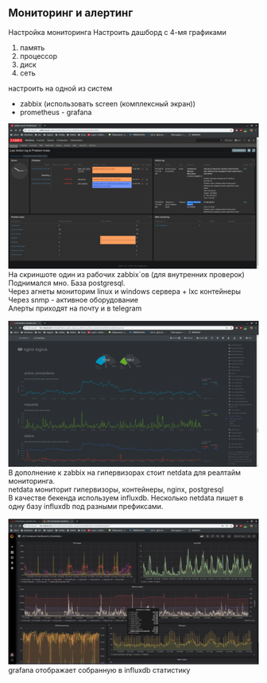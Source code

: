 ##  Мониторинг и алертинг 

Настройка мониторинга
Настроить дашборд с 4-мя графиками
1) память
2) процессор
3) диск
4) сеть

настроить на одной из систем
- zabbix (использовать screen (комплексный экран))
- prometheus - grafana


![](zabbix_dash.png?raw=true) <br>
На скриншоте один из рабочих zabbix`ов (для внутренних проверок)<br>
Поднимался мно. База postgresql.<br>
Через агнеты мониторим linux и windows сервера + lxc контейнеры <br>
Через snmp - активное оборудование <br>
Алерты приходят на почту и в telegram <br>
<br>
![](netdata.png?raw=true) <br>
В дополнение к zabbix на гипервизорах стоит netdata для реалтайм мониторинга.<br>
netdata мониторит гипервизоры, контейнеры, nginx, postgresql<br>
В качестве бекенда используем influxdb. Несколько netdata пишет в одну базу influxdb под разными префиксами.<br>
<br>
![](grafana.png?raw=true) <br>
grafana отображает собранную в influxdb статистику<br>
<br>


